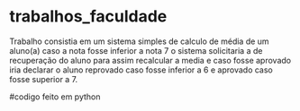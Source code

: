 # trabalhos_faculdade
Trabalho consistia em um sistema simples de calculo de média de um aluno(a) 
caso a nota fosse inferior a nota 7 o sistema solicitaria a de recuperação do aluno
para assim recalcular a media e caso fosse aprovado iria declarar o aluno reprovado caso fosse inferior a 6 e aprovado caso fosse superior a 7.

#codigo feito em python
